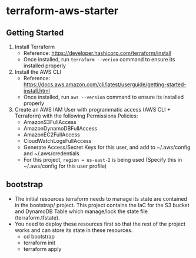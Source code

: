 # terraform-aws-starter


## Getting Started
1. Install Terraform
    - Reference: https://developer.hashicorp.com/terraform/install
    - Once installed, run `terraform --verion` command to ensure its installed properly
2. Install the AWS CLI
    - Reference: https://docs.aws.amazon.com/cli/latest/userguide/getting-started-install.html
    - Once installed, run `aws --version` command to ensure its installed properly
3. Create an AWS IAM User with programmatic access (AWS CLI + Terraform) with the following Permissions Policies:
    - AmazonS3FullAccess
    - AmazonDynamoDBFullAccess
    - AmazonEC2FullAccess
    - CloudWatchLogsFullAccess
    - Generate Access/Secret Keys for this user, and add to ~/.aws/config and ~/.aws/credentials
    - For this project, `region = us-east-2` is being used (Specify this in ~/.aws/config for this user profile)

## bootstrap 
- The initial resources terraform needs to manage its state are contained in the bootstrap/ project. This project contains the IaC for the S3 bucket and DynamoDB Table which manage/lock the state file (terraform.tfstate). 
- You need to deploy these resources first so that the rest of the project works and can store its state in these resources. 
    - cd bootstrap
    - terraform init
    - terraform apply